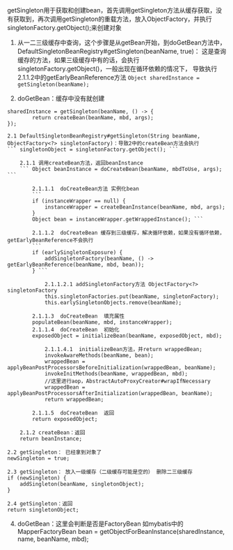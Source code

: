 getSingleton用于获取和创建bean，首先调用getSingleton方法从缓存获取，没有获取到，再次调用getSingleton的重载方法，放入ObjectFactory，并执行singletonFactory.getObject();来创建对象

1. 从一二三级缓存中查询，这个步骤是从getBean开始，到doGetBean方法中， DefaultSingletonBeanRegistry#getSingleton(beanName, true)：
这是查询缓存的方法，如果三级缓存中有的话，会执行singletonFactory.getObject()，一般出现在循环依赖的情况下，
导致执行2.1.1.2中的getEarlyBeanReference方法
``` Object sharedInstance = getSingleton(beanName); ```

2. doGetBean：缓存中没有就创建
```
sharedInstance = getSingleton(beanName, () -> {
		return createBean(beanName, mbd, args);
});
```

	2.1 DefaultSingletonBeanRegistry#getSingleton(String beanName, ObjectFactory<?> singletonFactory)：导致2中的createBean方法会执行
	``` singletonObject = singletonFactory.getObject(); ```
	
		2.1.1 调用createBean方法，返回beanInstance
		``` Object beanInstance = doCreateBean(beanName, mbdToUse, args); ```
	
			2.1.1.1  doCreateBean方法 实例化bean
			``` 
   			if (instanceWrapper == null) {
				instanceWrapper = createBeanInstance(beanName, mbd, args);
			}
			Object bean = instanceWrapper.getWrappedInstance(); ``` 
			
			2.1.1.2  doCreateBean 缓存到三级缓存，解决循环依赖，如果没有循环依赖，getEarlyBeanReference不会执行
			``` 
			if (earlySingletonExposure) {
				addSingletonFactory(beanName, () -> getEarlyBeanReference(beanName, mbd, bean));
			} ``` 
			
				2.1.1.2.1 addSingletonFactory方法 ObjectFactory<?> singletonFactory
				this.singletonFactories.put(beanName, singletonFactory);
				this.earlySingletonObjects.remove(beanName);
			
			2.1.1.3  doCreateBean  填充属性
			populateBean(beanName, mbd, instanceWrapper);
			2.1.1.4  doCreateBean  初始化
			exposedObject = initializeBean(beanName, exposedObject, mbd);
			
				2.1.1.4.1  initializeBean方法，并return wrappedBean;
				invokeAwareMethods(beanName, bean);
				wrappedBean = applyBeanPostProcessorsBeforeInitialization(wrappedBean, beanName);
				invokeInitMethods(beanName, wrappedBean, mbd);
				//这里进行aop，AbstractAutoProxyCreator#wrapIfNecessary
				wrappedBean = applyBeanPostProcessorsAfterInitialization(wrappedBean, beanName);
				return wrappedBean;
			
			2.1.1.5  doCreateBean  返回	
			return exposedObject;
			
		2.1.2 createBean：返回
		return beanInstance;
	
	2.2 getSingleton： 已经拿到对象了
	newSingleton = true;

	2.3 getSingleton： 放入一级缓存（二级缓存可能是空的） 删除二三级缓存
	if (newSingleton) {
		addSingleton(beanName, singletonObject);
	}
	
 	2.4 getSingleton：返回
	return singletonObject;
				
4. doGetBean：这里会判断是否是FactoryBean 如mybatis中的MapperFactoryBean
bean = getObjectForBeanInstance(sharedInstance, name, beanName, mbd);
